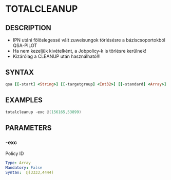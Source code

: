 # TOTALCLEANUP

## DESCRIPTION
+ IPN utáni fölöslegessé vált zuweisungok törlésésre a báziscsoportokból QSA-PILOT
+ Ha nem kezeljük kivételként, a Jobpolicy-k is törlésre kerülnek!
+ Kizárólag a CLEANUP után használható!!!


## SYNTAX

```ruby
qsa [[-start] <String>] [[-targetgroup] <Int32>] [[-standard] <Array>] [[-revupdate] <Array>] [[-deny] <Array>]
```

## EXAMPLES

```powershell
totalcleanup -exc @(156165,53899)
```

## PARAMETERS

### -exc
Policy ID 

```yaml
Type: Array
Mandatory: False
Syntax:  @(3333,4444)
```
